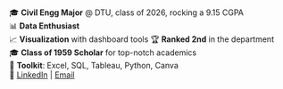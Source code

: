 
🎓 **Civil Engg Major** @ DTU, class of 2026, rocking a 9.15 CGPA  
📊 **Data Enthusiast**  
📈 **Visualization** with dashboard tools
🏆 **Ranked 2nd** in the department  
🎓 **Class of 1959 Scholar** for top-notch academics  
🔧 **Toolkit**: Excel, SQL, Tableau, Python, Canva  
🔗 [LinkedIn](https://www.linkedin.com/in/khobaibakmal/) | [Email](mailto:akmalkhobaib@gmail.com)  
```


